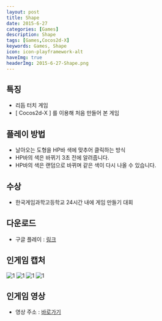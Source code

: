 ```yaml
---
layout: post
title: Shape
date: 2015-6-27
categories: [Games]
description: Shape
tags: [Games,Cocos2d-X]
keywords: Games, Shape
icon: icon-playframework-alt
haveImg: true
headerImg: 2015-6-27-Shape.png
---
```


## 특징
- 리듬 터치 게임
- [ Cocos2d-X ] 를 이용해 처음 만들어 본 게임

## 플레이 방법
- 날아오는 도형을 HP바 색에 맞추어 클릭하는 방식
- HP바의 색은 바뀌기 3초 전에 알려줍니다.
- HP바의 색은 랜덤으로 바뀌며 같은 색이 다시 나올 수 있습니다.

## 수상
- 한국게임과학고등학교 24시간 내에 게임 만들기 대회

## 다운로드
- 구글 플레이 : [링크](https://play.google.com/store/apps/details?id=com.threekb.shape&hl=ko)

## 인게임 캡처
![1](/assets/img/2015-6-27-Shape/1.png)
![1](/assets/img/2015-6-27-Shape/2.png)
![1](/assets/img/2015-6-27-Shape/3.png)
![1](/assets/img/2015-6-27-Shape/4.png)

## 인게임 영상
 - 영상 주소 : [바로가기](http://blog.naver.com/kyechan99/220406377159)
